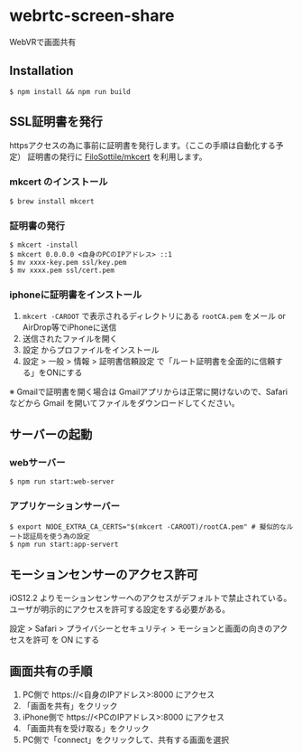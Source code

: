 # webrtc-screen-share

WebVRで画面共有

## Installation

```
$ npm install && npm run build
```

## SSL証明書を発行

httpsアクセスの為に事前に証明書を発行します。（ここの手順は自動化する予定）
証明書の発行に [FiloSottile/mkcert](https://github.com/FiloSottile/mkcert) を利用します。

### mkcert のインストール

```
$ brew install mkcert
```

### 証明書の発行

```
$ mkcert -install
$ mkcert 0.0.0.0 <自身のPCのIPアドレス> ::1
$ mv xxxx-key.pem ssl/key.pem
$ mv xxxx.pem ssl/cert.pem
```

### iphoneに証明書をインストール

1. `mkcert -CAROOT` で表示されるディレクトリにある `rootCA.pem` をメール or AirDrop等でiPhoneに送信
2. 送信されたファイルを開く
3. 設定 からプロファイルをインストール
4. 設定 > 一般 > 情報 > 証明書信頼設定 で「ルート証明書を全面的に信頼する」をONにする

※ Gmailで証明書を開く場合は Gmailアプリからは正常に開けないので、Safari などから Gmail を開いてファイルをダウンロードしてください。
## サーバーの起動

### webサーバー

```
$ npm run start:web-server
```

### アプリケーションサーバー

```
$ export NODE_EXTRA_CA_CERTS="$(mkcert -CAROOT)/rootCA.pem" # 擬似的なルート認証局を使う為の設定
$ npm run start:app-servert
```

## モーションセンサーのアクセス許可

iOS12.2 よりモーションセンサーへのアクセスがデフォルトで禁止されている。
ユーザが明示的にアクセスを許可する設定をする必要がある。

設定 > Safari > プライバシーとセキュリティ > モーションと画面の向きのアクセスを許可 を ON にする

## 画面共有の手順

1. PC側で https://<自身のIPアドレス>:8000 にアクセス
2. 「画面を共有」をクリック
3. iPhone側で https://<PCのIPアドレス>:8000 にアクセス
4. 「画面共有を受け取る」をクリック
5. PC側で「connect」をクリックして、共有する画面を選択
